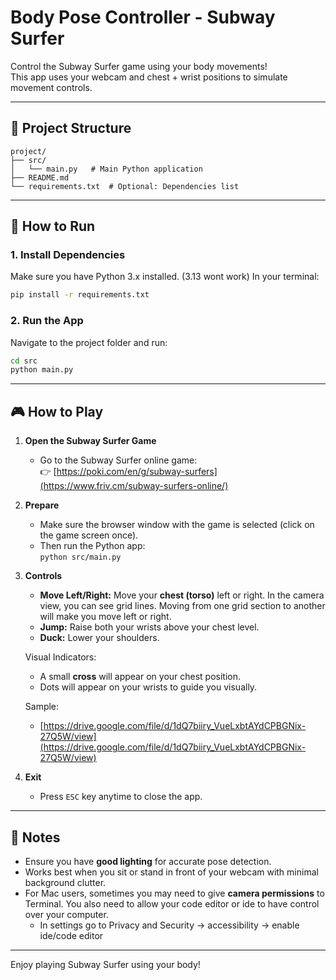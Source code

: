 # Body Pose Controller - Subway Surfer

Control the Subway Surfer game using your body movements!  
This app uses your webcam and chest + wrist positions to simulate movement controls.

---

## 📂 Project Structure

```
project/
├── src/
│   └── main.py   # Main Python application
├── README.md
└── requirements.txt  # Optional: Dependencies list
```

---

## 🚀 How to Run

### 1. Install Dependencies

Make sure you have Python 3.x installed. (3.13 wont work) 
In your terminal:

```bash
pip install -r requirements.txt 
```

### 2. Run the App

Navigate to the project folder and run:

```bash
cd src
python main.py
```

---

## 🎮 How to Play

1. **Open the Subway Surfer Game**

   - Go to the Subway Surfer online game:  
     👉 [https://poki.com/en/g/subway-surfers](https://www.friv.cm/subway-surfers-online/)

2. **Prepare**

   - Make sure the browser window with the game is selected (click on the game screen once).
   - Then run the Python app:  
     `python src/main.py`

3. **Controls**

   - **Move Left/Right:** Move your **chest (torso)** left or right. In the camera view, you can see grid lines. Moving from one grid section to another will make you move left or right.
   - **Jump:** Raise both your wrists above your chest level.
   - **Duck:** Lower your shoulders.

   Visual Indicators:
   - A small **cross** will appear on your chest position.
   - Dots will appear on your wrists to guide you visually.

   Sample:
   - [https://drive.google.com/file/d/1dQ7biiry_VueLxbtAYdCPBGNix-27Q5W/view](https://drive.google.com/file/d/1dQ7biiry_VueLxbtAYdCPBGNix-27Q5W/view)

5. **Exit**

   - Press `ESC` key anytime to close the app.

---

## 📝 Notes

- Ensure you have **good lighting** for accurate pose detection.
- Works best when you sit or stand in front of your webcam with minimal background clutter.
- For Mac users, sometimes you may need to give **camera permissions** to Terminal. You also need to allow your code editor or ide to have control over your computer.
  - In settings go to Privacy and Security -> accessibility -> enable ide/code editor
      

---

Enjoy playing Subway Surfer using your body!

